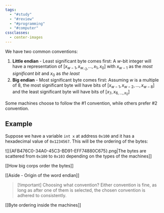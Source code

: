 ```yaml
---
tags:
  - "#study"
  - "#review"
  - "#programming"
  - "#computer"
cssclasses:
  - center-images
---
```

We have two common conventions:

1. **Little endian** - Least significant byte comes first: A $w$-bit integer will have a representation of $[x_{w-1}, x_{w_{-2},}\dots, x_{1}, x_{0}]$ with $x_{w-1}$ as the *most significant bit* and $x_{0}$ as *the least*
2. **Big endian** - Most significant byte comes first: Assuming $w$ is a multiple of 8, the most significant byte will have bits of $[x_{w-1}, x_{w-2},\dots, x_{w-8}]$ and the least significant byte will have bits of $[x_{7}, x_{6, \dots, x_{0}}]$

Some machines choose to follow the #1 convention, while others prefer #2 convention.

## Example

Suppose we have a variable `int x` at address `0x100` and it has a hexadecimal value of `0x1234567`. This will be the ordering of the bytes:

![[{AFB476C0-34A0-45C3-BD91-EFF74880C675}.png|The bytes are scattered from `0x100` to `0x103` depending on the types of the machines]]


[[How big corps order the bytes]]


[[Aside - Origin of the word endian]]


> [!important] Choosing what convention?
> Either convention is fine, as long as after one of them is selected, the chosen convention is adhered to consistently.


[[Byte ordering inside the machines]]